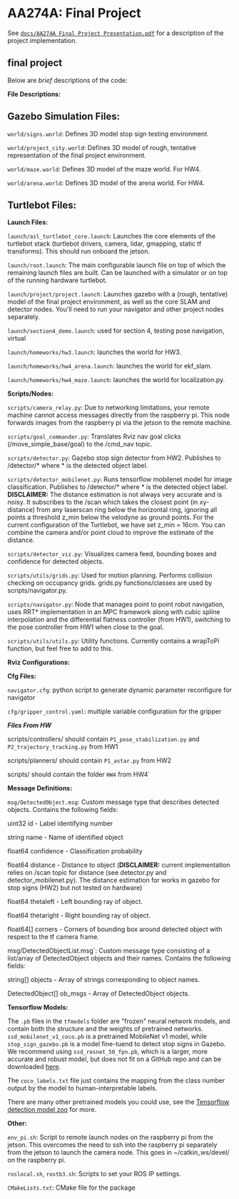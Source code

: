 # AA274A: Final Project

See [`docs/AA274A Final Project Presentation.pdf`](https://github.com/abhyudit309/AA274A-Final-Project/blob/main/docs/AA274A%20Final%20Project%20Presentation.pdf) for a description of the project implementation.

## final project

Below are _brief_ descriptions of the code: 

**File Descriptions:**

**Gazebo Simulation Files:**
----------------------

`world/signs.world`: Defines 3D model stop sign testing environment.

`world/project_city.world`: Defines 3D model of rough, tentative
representation of the final project environment.

`world/maze.world`: Defines 3D model of the maze world. For HW4.

`world/arena.world`: Defines 3D model of the arena world. For HW4.

**Turtlebot Files:**
----------------------
**Launch Files:**

`launch/asl_turtlebot_core.launch`: Launches the core elements of the
turtlebot stack (turtlebot drivers, camera, lidar, gmapping, static tf
transforms). This should run onboard the jetson.

`launch/root.launch`: The main configurable launch file on top of
which the remaining launch files are built. Can be launched with a simulator or
on top of the running hardware turtlebot.

`launch/project/project.launch`: Launches gazebo with a (rough, tentative)
model of the final project environment, as well as the core SLAM and detector
nodes. You'll need to run your navigator and other project nodes separately.

`launch/section4_demo.launch`: used for section 4, testing pose
navigation, virtual

`launch/homeworks/hw3.launch`: launches the world for HW3.

`launch/homeworks/hw4_arena.launch`: launches the world for ekf_slam.

`launch/homeworks/hw4_maze.launch`: launches the world for localization.py.

**Scripts/Nodes:**

`scripts/camera_relay.py`: Due to networking limitations, your remote
machine cannot access messages directly from the raspberry pi. This node
forwards images from the raspberry pi via the jetson to the remote machine.

`scripts/goal_commander.py`: Translates Rviz nav goal clicks
(/move_simple_base/goal) to the /cmd_nav topic.

`scripts/detector.py`: Gazebo stop sign detector from HW2. Publishes to
/detector/* where * is the detected object label.

`scripts/detector_mobilenet.py`: Runs tensorflow mobilenet model for image
classification. Publishes to /detector/* where * is the detected object label.
**DISCLAIMER:** The distance estimation is not always very accurate and is
noisy. It subscribes to the /scan which takes the closest point (in xy-distance)
from any laserscan ring below the horizontal ring, ignoring all points a
threshold z_min below the velodyne as ground points. For the current
configuration of the Turtlebot, we have set z_min = 16cm. You can combine the
camera and/or point cloud to improve the estimate of the distance.

`scripts/detector_viz.py`: Visualizes camera feed, bounding boxes and
confidence for detected objects.

`scripts/utils/grids.py`: Used for motion planning. Performs collision checking on
occupancy grids. grids.py functions/classes are used by scripts/navigator.py.

`scripts/navigator.py`: Node that manages point to point robot navigation, uses RRT\* implementation in an MPC framework along with cubic spline
interpolation and the differential flatness controller (from HW1), switching to
the pose controller from HW1 when close to the goal.

`scripts/utils/utils.py`: Utility functions. Currently contains a wrapToPi
function, but feel free to add to this.

**Rviz Configurations:**

**Cfg Files:**

`navigator.cfg`: python script to generate dynamic parameter reconfigure for
navigator

`cfg/gripper_control.yaml`: multiple variable configuration for the gripper

***Files From HW***

scripts/controllers/ should contain `P1_pose_stabilization.py` and
`P2_trajectory_tracking.py` from HW1 

scripts/planners/ should contain `P1_astar.py` from HW2

scripts/ should contain the folder `HW4` from HW4`

**Message Definitions:**

`msg/DetectedObject.msg`: Custom message type that describes detected objects.
Contains the following fields:

uint32 id - Label identifying number

string name - Name of identified object

float64 confidence - Classification probability

float64 distance - Distance to object (**DISCLAIMER:** current implementation
relies on /scan topic for distance (see detector.py and detector_mobilenet.py).
The distance estimation for works in gazebo for stop signs (HW2) but not tested
on hardware)

float64 thetaleft - Left bounding ray of object.

float64 thetaright - Right bounding ray of object.

float64[] corners - Corners of bounding box around detected object with respect
to the tf camera frame.

msg/DetectedObjectList.msg`: Custom message type consisting of a
list/array of DetectedObject objects and their names. Contains the following
fields:

string[] objects - Array of strings corresponding to object names.

DetectedObject[] ob_msgs - Array of DetectedObject objects.


**Tensorflow Models:**

The `.pb` files in the `tfmodels` folder are "frozen" neural network models, and
contain both the structure and the weights of pretrained networks.
`ssd_mobilenet_v1_coco.pb` is a pretrained MobileNet v1 model, while
`stop_sign_gazebo.pb` is a model fine-tuend to detect stop signs in Gazebo. We
recommend using `ssd_resnet_50_fpn.pb`, which is a larger, more accurate and
robust model, but does not fit on a GitHub repo and can be downloaded
[here](https://stanford.app.box.com/s/vszjfhwkjb203qbwhzoirn3uzt5r16lv).

The `coco_labels.txt` file just contains the mapping from the class number
output by the model to human-interpretable labels.

There are many other pretrained models you could use, see the [Tensorflow
detection model
zoo](https://github.com/tensorflow/models/blob/master/research/object_detection/g3doc/detection_model_zoo.md)
for more.


**Other:**

`env_pi.sh`: Script to remote launch nodes on the raspberry pi from the jetson.
This overcomes the need to ssh into the raspberry pi separately from the jetson
to launch the camera node. This goes in ~/catkin_ws/devel/ on the raspberry pi.

`roslocal.sh`, `rostb3.sh`: Scripts to set your ROS IP settings.

`CMakeLists.txt`: CMake file for the package
